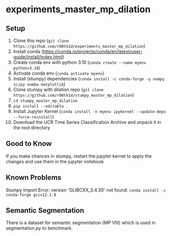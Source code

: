 # experiments_master_mp_dilation

## Setup ##
1. Clone this repo (`git clone https://github.com/r00tk1d/experiments_master_mp_dilation`)
2. Install conda (https://conda.io/projects/conda/en/latest/user-guide/install/index.html)
3. Create conda env with python 3.10 (`conda create --name myenv python=3.10`)
4. Activate conda env (`conda activate myenv`)
5. Install (stumpy) dependencies (`conda install -c conda-forge -y numpy scipy numba matplotlib`)
6. Clone stumpy with dilation repo (`git clone https://github.com/r00tk1d/stumpy_master_mp_dilation`)
7. `cd stumpy_master_mp_dilation`
8. `pip install --editable .`
9. Install Jupyter Kernel (`conda install -n myenv ipykernel --update-deps --force-reinstall`)
10. Download the UCR Time Series Classification Archive and unpack it in the root directory

## Good to Know ##
If you make chances in stumpy, restart the jupyter kernel to apply the changes and use them in the jupyter notebook

## Known Problems ##

Stumpy Import Error: version 'GLIBCXX_3.4.30' not found: `conda install -c conda-forge gcc=12.1.0`

## Semantic Segmentation ##
There is a dataset for semantic segmentation (MP VIII) which is used in segmentation.py to benchmark.

